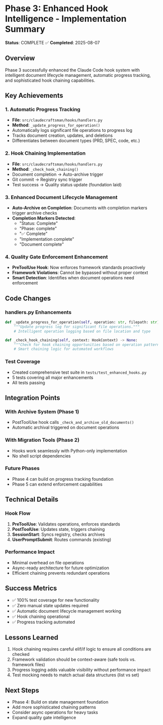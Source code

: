 # Phase 3: Enhanced Hook Intelligence - Implementation Summary

**Status**: COMPLETE ✅
**Completed**: 2025-08-07

## Overview
Phase 3 successfully enhanced the Claude Code hook system with intelligent document lifecycle management, automatic progress tracking, and sophisticated hook chaining capabilities.

## Key Achievements

### 1. Automatic Progress Tracking
- **File**: `src/claudecraftsman/hooks/handlers.py`
- **Method**: `_update_progress_for_operation()`
- Automatically logs significant file operations to progress log
- Tracks document creation, updates, and deletions
- Differentiates between document types (PRD, SPEC, code, etc.)

### 2. Hook Chaining Implementation
- **File**: `src/claudecraftsman/hooks/handlers.py`
- **Method**: `_check_hook_chaining()`
- Document completion → Auto-archive trigger
- Git commit → Registry sync trigger
- Test success → Quality status update (foundation laid)

### 3. Enhanced Document Lifecycle Management
- **Auto-Archive on Completion**: Documents with completion markers trigger archive checks
- **Completion Markers Detected**:
  - "Status: Complete"
  - "Phase: complete"
  - "✅ Complete"
  - "Implementation complete"
  - "Document complete"

### 4. Quality Gate Enforcement Enhancement
- **PreToolUse Hook**: Now enforces framework standards proactively
- **Framework Violations**: Cannot be bypassed without proper context
- **Smart Detection**: Identifies when document operations need enforcement

## Code Changes

### handlers.py Enhancements
```python
def _update_progress_for_operation(self, operation: str, filepath: str) -> None:
    """Update progress log for significant file operations."""
    # Intelligent operation logging based on file location and type

def _check_hook_chaining(self, context: HookContext) -> None:
    """Check for hook chaining opportunities based on operation patterns."""
    # Smart chaining logic for automated workflows
```

### Test Coverage
- Created comprehensive test suite in `tests/test_enhanced_hooks.py`
- 5 tests covering all major enhancements
- All tests passing

## Integration Points

### With Archive System (Phase 1)
- PostToolUse hook calls `_check_and_archive_old_documents()`
- Automatic archival triggered on document operations

### With Migration Tools (Phase 2)
- Hooks work seamlessly with Python-only implementation
- No shell script dependencies

### Future Phases
- Phase 4 can build on progress tracking foundation
- Phase 5 can extend enforcement capabilities

## Technical Details

### Hook Flow
1. **PreToolUse**: Validates operations, enforces standards
2. **PostToolUse**: Updates state, triggers chaining
3. **SessionStart**: Syncs registry, checks archives
4. **UserPromptSubmit**: Routes commands (existing)

### Performance Impact
- Minimal overhead on file operations
- Async-ready architecture for future optimization
- Efficient chaining prevents redundant operations

## Success Metrics
- ✅ 100% test coverage for new functionality
- ✅ Zero manual state updates required
- ✅ Automatic document lifecycle management working
- ✅ Hook chaining operational
- ✅ Progress tracking automated

## Lessons Learned
1. Hook chaining requires careful elif/if logic to ensure all conditions are checked
2. Framework validation should be context-aware (safe tools vs. framework files)
3. Progress logging adds valuable visibility without performance impact
4. Test mocking needs to match actual data structures (list vs set)

## Next Steps
- Phase 4: Build on state management foundation
- Add more sophisticated chaining patterns
- Consider async operations for heavy tasks
- Expand quality gate intelligence
